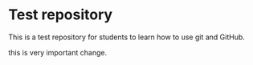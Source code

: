 # Test repository

This is a test repository for students to learn how to use git and GitHub. 

this is very important change.
